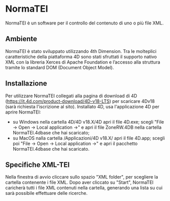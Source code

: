 # NormaTEI
NormaTEI è un software per il controllo del contenuto di uno o più file XML.

## Ambiente
NormaTEI è stato sviluppato utilizzando 4th Dimension.
Tra le molteplici caratteristiche della piattaforma 4D sono stati sfruttati il supporto nativo XML con la libreria Xerces di Apache Foundation e l’accesso alla struttura tramite lo standard DOM (Document Object Model).

## Installazione
Per utilizzare NormaTEI collegati alla pagina di download di 4D (https://it.4d.com/product-download/4D-v18-LTS) per scaricare 4Dv18 (sarà richiesta l'iscrizione al sito).
Installato 4D, usa l'applicazione 4D per aprire NormaTEI:
  - su Windows nella cartella 4D/4D v18.X/4D apri il file 4D.exe; scegli "File -> Open -> Local application ->" e apri il file ZoneRW.4DB nella cartella NormaTEI.4dbase che hai scaricato;
  - su MacOS nalla cartella /Applicazioni/4D v18.X/ apri il file 4D.app; scegli poi "File -> Open -> Local application ->" e apri il pacchetto NormaTEI.4dbase che hai scaricato.

## Specifiche XML-TEI
Nella finestra di avvio cliccare sullo spazio "XML folder", per scegliere la cartella contenente i file XML.
Dopo aver cliccato su "Start", NormaTEI caricherà tutti i file XML contenuti nella cartella, generando una lista su cui sarà possibile effettuare delle ricerche.
